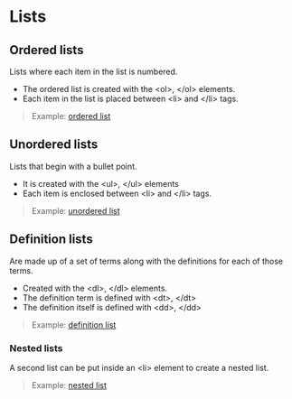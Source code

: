# Lists

## Ordered lists

Lists where each item in the list is numbered.  
- The ordered list is created with the \<ol>, \</ol> elements.
- Each item in the list is placed between \<li> and \</li> tags.

> Example: [ordered list](./lists/ordered-list.html)

## Unordered lists

Lists that begin with a bullet point.  
- It is created with the \<ul>, \</ul> elements
- Each item is enclosed between \<li> and \</li> tags.

> Example: [unordered list](./lists/unordered-list.html)

## Definition lists

Are made up of a set of terms along with the definitions for each of those terms.
- Created with the \<dl>, \</dl> elements.
- The definition term is defined with \<dt>, \</dt>
- The definition itself is defined with \<dd>, \</dd>

> Example: [definition list](./lists/definition-list.html)

### Nested lists

A second list can be put inside an \<li> element to create a nested list.

> Example: [nested list](./lists/nested-list.html)

